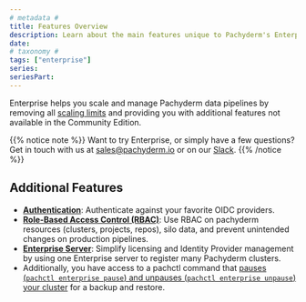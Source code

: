 ```yaml
---
# metadata # 
title: Features Overview
description: Learn about the main features unique to Pachyderm's Enterprise edition.
date: 
# taxonomy #
tags: ["enterprise"]
series:
seriesPart:
---
```


Enterprise helps you scale and manage Pachyderm data pipelines by removing all [scaling limits](../../reference/scaling-limits/) and providing you with additional features not available in the Community Edition.

{{% notice note %}}
Want to try Enterprise, or simply have a few questions? Get in touch with us at [sales@pachyderm.io](mailto:sales@pachyderm.io) or on our [Slack](https://www.pachyderm.com/slack/). 
{{% /notice %}}


## Additional Features

- [**Authentication**](../auth/authentication/idp-dex): Authenticate against your favorite OIDC providers.
- [**Role-Based Access Control (RBAC)**](../auth/authorization/): Use RBAC on pachyderm resources (clusters, projects, repos), silo data, and prevent unintended changes on production pipelines.
- [**Enterprise Server**](../auth/enterprise-server/setup/): Simplify licensing and Identity Provider management by using one Enterprise server to register many Pachyderm clusters.
- Additionally, you have access to a pachctl command that [pauses (`pachctl enterprise pause`) and unpauses (`pachctl enterprise unpause`) your cluster](../../deploy-manage/manage/backup-restore) for a backup and restore.







